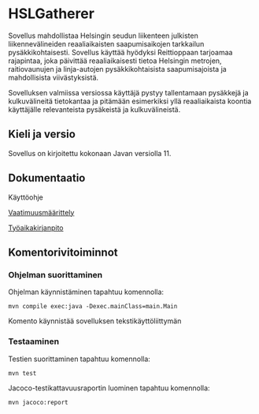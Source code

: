 # HSLGatherer


Sovellus mahdollistaa Helsingin seudun liikenteen julkisten liikennevälineiden reaaliaikaisten saapumisaikojen tarkkailun pysäkkikohtaisesti. Sovellus käyttää hyödyksi Reittioppaan tarjoamaa rajapintaa, joka päivittää reaaliaikaisesti tietoa Helsingin metrojen, raitiovaunujen ja linja-autojen pysäkkikohtaisista saapumisajoista ja mahdollisista viivästyksistä. 

Sovelluksen valmiissa versiossa käyttäjä pystyy tallentamaan pysäkkejä ja kulkuvälineitä tietokantaa ja pitämään esimerkiksi yllä reaaliaikaista koontia käyttäjälle relevanteista pysäkeistä ja kulkuvälineistä.

## Kieli ja versio

Sovellus on kirjoitettu kokonaan Javan versiolla 11.

## Dokumentaatio

Käyttöohje

[Vaatimuusmäärittely](https://github.com/Faktatykki/ot-harjoitustyo/blob/master/projekti/HSLGatherer/dokumentaatio/vaatimuusmaarittely.md)  

[Työaikakirjanpito](https://github.com/Faktatykki/ot-harjoitustyo/blob/master/projekti/HSLGatherer/dokumentaatio/tuntikirjanpito.md)

## Komentorivitoiminnot

### Ohjelman suorittaminen

Ohjelman käynnistäminen tapahtuu komennolla:

```
mvn compile exec:java -Dexec.mainClass=main.Main
```
Komento käynnistää sovelluksen tekstikäyttöliittymän
 

### Testaaminen

Testien suorittaminen tapahtuu komennolla: 

```
mvn test
```
  
Jacoco-testikattavuusraportin luominen tapahtuu komennolla:

```
mvn jacoco:report
```

     
